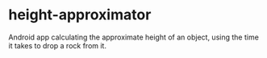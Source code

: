 # height-approximator
Android app calculating the approximate height of an object, using the time it takes to drop a rock from it.
